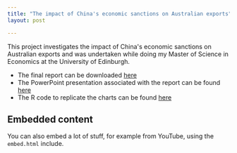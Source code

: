 ```yaml
---
title: "The impact of China's economic sanctions on Australian exports"
layout: post

---
```


This project investigates the impact of China's economic sanctions on Australian exports and was undertaken while doing my Master of Science in Economics at the University of Edinburgh.

- The final report can be downloaded [here](https://github.com/andybridger/econpolicy/blob/main/econpolicy/policy_paper.pdf)
- The PowerPoint presentation associated with the report can be found [here](https://github.com/andybridger/econpolicy/blob/main/econpolicy/policy_presentation.pdf)
- The R code to replicate the charts can be found [here](https://github.com/andybridger/econpolicy/blob/main/econpolicy/chart_code.R)

## Embedded content

You can also embed a lot of stuff, for example from YouTube, using the `embed.html` include.

<object data="https://github.com/andybridger/econpolicy/blob/main/econpolicy/policy_paper.pdf" width="1000" height="1000" type='application/pdf'></object>
